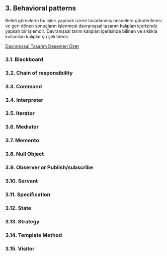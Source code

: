 
## 3. Behavioral patterns


Belirli görevlerin bu işleri yapmak üzere tasarlanmış nesnelere gönderilmesi ve geri dönen sonuçların işlenmesi davranışsal tasarım kalıpları içerisinde yapılan bir işlemdir. Davranışsal tarım kalıpları içerisinde bilinen ve sıklıkla kullanılan kalıplar şu şekildedir.

[Davranışsal Tasarım Desenleri Özet](http://bidb.itu.edu.tr/seyir-defteri/blog/2013/09/08/davran%C4%B1%C5%9Fsal-kal%C4%B1plar-(behavioral-patterns))

### 3.1. Blackboard

### 3.2. Chain of responsibility

### 3.3. Command

### 3.4. Interpreter

### 3.5. Iterator

### 3.6. Mediator

### 3.7. Memento

### 3.8. Null Object

### 3.9. Observer or Publish/subscribe

### 3.10. Servant

### 3.11. Specification

### 3.12. State

### 3.13. Strategy

### 3.14. Template Method

### 3.15. Visitor

